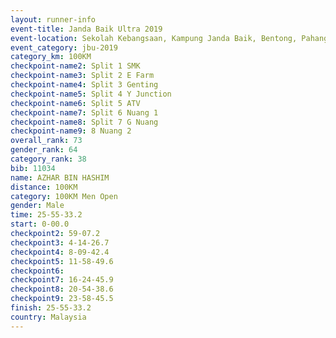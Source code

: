 ```yaml
---
layout: runner-info 
event-title: Janda Baik Ultra 2019
event-location: Sekolah Kebangsaan, Kampung Janda Baik, Bentong, Pahang, Malaysia
event_category: jbu-2019 
category_km: 100KM 
checkpoint-name2: Split 1 SMK 
checkpoint-name3: Split 2 E Farm 
checkpoint-name4: Split 3 Genting 
checkpoint-name5: Split 4 Y Junction 
checkpoint-name6: Split 5 ATV 
checkpoint-name7: Split 6 Nuang 1 
checkpoint-name8: Split 7 G Nuang 
checkpoint-name9: 8 Nuang 2 
overall_rank: 73
gender_rank: 64
category_rank: 38
bib: 11034
name: AZHAR BIN HASHIM
distance: 100KM
category: 100KM Men Open
gender: Male
time: 25-55-33.2
start: 0-00.0
checkpoint2: 59-07.2
checkpoint3: 4-14-26.7
checkpoint4: 8-09-42.4
checkpoint5: 11-58-49.6
checkpoint6: 
checkpoint7: 16-24-45.9
checkpoint8: 20-54-38.6
checkpoint9: 23-58-45.5
finish: 25-55-33.2
country: Malaysia
---
```


